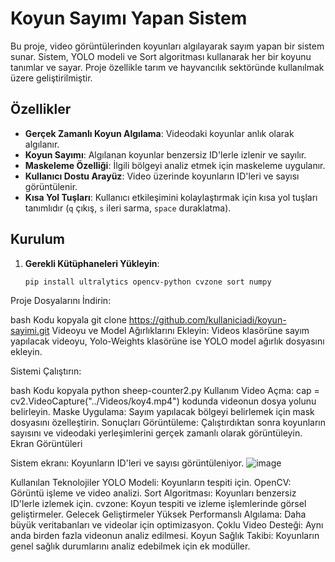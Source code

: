 # **Koyun Sayımı Yapan Sistem**

Bu proje, video görüntülerinden koyunları algılayarak sayım yapan bir sistem sunar. Sistem, YOLO modeli ve Sort algoritması kullanarak her bir koyunu tanımlar ve sayar. Proje özellikle tarım ve hayvancılık sektöründe kullanılmak üzere geliştirilmiştir.

## **Özellikler**

- **Gerçek Zamanlı Koyun Algılama**: Videodaki koyunlar anlık olarak algılanır.
- **Koyun Sayımı**: Algılanan koyunlar benzersiz ID'lerle izlenir ve sayılır.
- **Maskeleme Özelliği**: İlgili bölgeyi analiz etmek için maskeleme uygulanır.
- **Kullanıcı Dostu Arayüz**: Video üzerinde koyunların ID'leri ve sayısı görüntülenir.
- **Kısa Yol Tuşları**: Kullanıcı etkileşimini kolaylaştırmak için kısa yol tuşları tanımlıdır (`q` çıkış, `s` ileri sarma, `space` duraklatma).

## **Kurulum**

1. **Gerekli Kütüphaneleri Yükleyin**:
   ```bash
   pip install ultralytics opencv-python cvzone sort numpy
Proje Dosyalarını İndirin:

bash
Kodu kopyala
git clone https://github.com/kullaniciadi/koyun-sayimi.git
Videoyu ve Model Ağırlıklarını Ekleyin: Videos klasörüne sayım yapılacak videoyu, Yolo-Weights klasörüne ise YOLO model ağırlık dosyasını ekleyin.

Sistemi Çalıştırın:

bash
Kodu kopyala
python sheep-counter2.py
Kullanım
Video Açma: cap = cv2.VideoCapture("../Videos/koy4.mp4") kodunda videonun dosya yolunu belirleyin.
Maske Uygulama: Sayım yapılacak bölgeyi belirlemek için mask dosyasını özelleştirin.
Sonuçları Görüntüleme: Çalıştırdıktan sonra koyunların sayısını ve videodaki yerleşimlerini gerçek zamanlı olarak görüntüleyin.
Ekran Görüntüleri

Sistem ekranı: Koyunların ID'leri ve sayısı görüntüleniyor.
![image](https://github.com/user-attachments/assets/e344cd53-8dc6-46f9-84bf-fdd683eebcfc)


Kullanılan Teknolojiler
YOLO Modeli: Koyunların tespiti için.
OpenCV: Görüntü işleme ve video analizi.
Sort Algoritması: Koyunları benzersiz ID'lerle izlemek için.
cvzone: Koyun tespiti ve izleme işlemlerinde görsel geliştirmeler.
Gelecek Geliştirmeler
Yüksek Performanslı Algılama: Daha büyük veritabanları ve videolar için optimizasyon.
Çoklu Video Desteği: Aynı anda birden fazla videonun analiz edilmesi.
Koyun Sağlık Takibi: Koyunların genel sağlık durumlarını analiz edebilmek için ek modüller.

